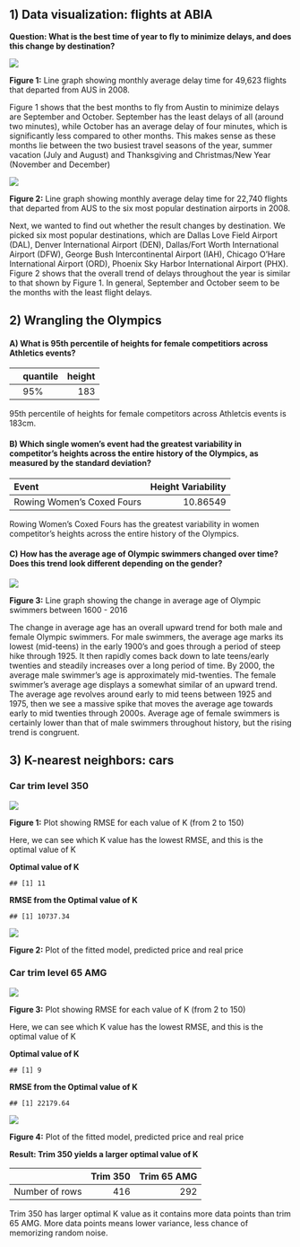 ## 1) Data visualization: flights at ABIA

**Question: What is the best time of year to fly to minimize delays, and
does this change by destination?**

![](ECO-395M-exercise-1_files/figure-markdown_strict/problem%201a-1.png)

**Figure 1:** Line graph showing monthly average delay time for 49,623
flights that departed from AUS in 2008.

Figure 1 shows that the best months to fly from Austin to minimize
delays are September and October. September has the least delays of all
(around two minutes), while October has an average delay of four
minutes, which is significantly less compared to other months. This
makes sense as these months lie between the two busiest travel seasons
of the year, summer vacation (July and August) and Thanksgiving and
Christmas/New Year (November and December)

![](ECO-395M-exercise-1_files/figure-markdown_strict/problem%201b-1.png)

**Figure 2:** Line graph showing monthly average delay time for 22,740
flights that departed from AUS to the six most popular destination
airports in 2008.

Next, we wanted to find out whether the result changes by destination.
We picked six most popular destinations, which are Dallas Love Field
Airport (DAL), Denver International Airport (DEN), Dallas/Fort Worth
International Airport (DFW), George Bush Intercontinental Airport (IAH),
Chicago O’Hare International Airport (ORD), Phoenix Sky Harbor
International Airport (PHX). Figure 2 shows that the overall trend of
delays throughout the year is similar to that shown by Figure 1. In
general, September and October seem to be the months with the least
flight delays.

## 2) Wrangling the Olympics

#### A) What is 95th percentile of heights for female competitiors across Athletics events?

<table>
<thead>
<tr class="header">
<th style="text-align: left;"></th>
<th style="text-align: left;">quantile</th>
<th style="text-align: right;">height</th>
</tr>
</thead>
<tbody>
<tr class="odd">
<td style="text-align: left;"></td>
<td style="text-align: left;">95%</td>
<td style="text-align: right;">183</td>
</tr>
</tbody>
</table>

95th percentile of heights for female competitors across Athletcis
events is 183cm.

#### B) Which single women’s event had the greatest variability in competitor’s heights across the entire history of the Olympics, as measured by the standard deviation?

<table>
<thead>
<tr class="header">
<th style="text-align: left;">Event</th>
<th style="text-align: right;">Height Variability</th>
</tr>
</thead>
<tbody>
<tr class="odd">
<td style="text-align: left;">Rowing Women’s Coxed Fours</td>
<td style="text-align: right;">10.86549</td>
</tr>
</tbody>
</table>

Rowing Women’s Coxed Fours has the greatest variability in women
competitor’s heights across the entire history of the Olympics.

#### C) How has the average age of Olympic swimmers changed over time? Does this trend look different depending on the gender?

![](ECO-395M-exercise-1_files/figure-markdown_strict/problem%202C-1.png)

**Figure 3:** Line graph showing the change in average age of Olympic
swimmers between 1600 - 2016

The change in average age has an overall upward trend for both male and
female Olympic swimmers. For male swimmers, the average age marks its
lowest (mid-teens) in the early 1900’s and goes through a period of
steep hike through 1925. It then rapidly comes back down to late
teens/early twenties and steadily increases over a long period of time.
By 2000, the average male swimmer’s age is approximately mid-twenties.
The female swimmer’s average age displays a somewhat similar of an
upward trend. The average age revolves around early to mid teens between
1925 and 1975, then we see a massive spike that moves the average age
towards early to mid twenties through 2000s. Average age of female
swimmers is certainly lower than that of male swimmers throughout
history, but the rising trend is congruent.

## 3) K-nearest neighbors: cars

### Car trim level 350

![](ECO-395M-exercise-1_files/figure-markdown_strict/problem%203_1.1-1.png)

**Figure 1:** Plot showing RMSE for each value of K (from 2 to 150)

Here, we can see which K value has the lowest RMSE, and this is the
optimal value of K

**Optimal value of K**

    ## [1] 11

**RMSE from the Optimal value of K**

    ## [1] 10737.34

![](ECO-395M-exercise-1_files/figure-markdown_strict/problem%203_1.4-1.png)

**Figure 2:** Plot of the fitted model, predicted price and real price

### Car trim level 65 AMG

![](ECO-395M-exercise-1_files/figure-markdown_strict/problem%203_2.1-1.png)

**Figure 3:** Plot showing RMSE for each value of K (from 2 to 150)

Here, we can see which K value has the lowest RMSE, and this is the
optimal value of K

**Optimal value of K**

    ## [1] 9

**RMSE from the Optimal value of K**

    ## [1] 22179.64

![](ECO-395M-exercise-1_files/figure-markdown_strict/problem%203_2.4-1.png)

**Figure 4:** Plot of the fitted model, predicted price and real price

**Result: Trim 350 yields a larger optimal value of K**

<table>
<thead>
<tr class="header">
<th style="text-align: left;"></th>
<th style="text-align: right;">Trim 350</th>
<th style="text-align: right;">Trim 65 AMG</th>
</tr>
</thead>
<tbody>
<tr class="odd">
<td style="text-align: left;">Number of rows</td>
<td style="text-align: right;">416</td>
<td style="text-align: right;">292</td>
</tr>
</tbody>
</table>

Trim 350 has larger optimal K value as it contains more data points than
trim 65 AMG. More data points means lower variance, less chance of
memorizing random noise.

